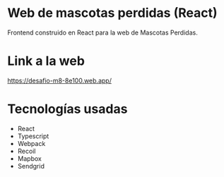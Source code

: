 # Web de mascotas perdidas (React)

Frontend construido en React para la web de Mascotas Perdidas.

# Link a la web

https://desafio-m8-8e100.web.app/

# Tecnologías usadas

- React
- Typescript
- Webpack
- Recoil
- Mapbox
- Sendgrid
